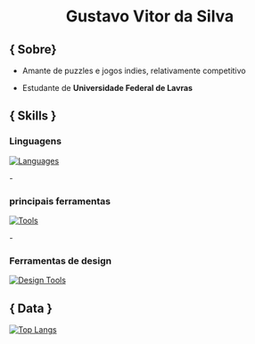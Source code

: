 <h1 align="center"> Gustavo Vitor da Silva</h1>


<h2> { Sobre} </h2>

- Amante de puzzles e jogos indies, relativamente competitivo

- Estudante de **Universidade Federal de Lavras** 

<h2>{ Skills }</h2>

<h3><strong>Linguagens</strong></h3>

[![Languages](https://skillicons.dev/icons?i=java,python,javascript,c,cpp&perline=4)](https://skillicons.dev)

-<h3> **principais ferramentas** </h3>
[![Tools](https://skillicons.dev/icons?i=vscode,git,mysql,css,html,nodejs,&perline=4)](https://skillicons.dev)

 -<h3> **Ferramentas de design** </h3>
 [![Design Tools](https://skillicons.dev/icons?i=figma)](https://skillicons.dev)
    
<h2> { Data } </h2>

   [![Top Langs](https://github-readme-stats.vercel.app/api/top-langs/?username=Bytsuki0&theme=dark&show_icons=true&layout=donut)](https://github.com/anuraghazra/github-readme-stats)


   
</div>
